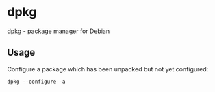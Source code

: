# dpkg

dpkg - package manager for Debian

## Usage

Configure a package which has been unpacked but not yet configured:
```shell
dpkg --configure -a
```
